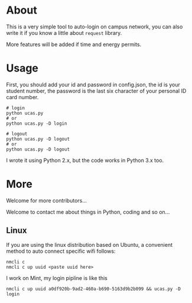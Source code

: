 # About
This is a very simple tool to auto-login on campus network, you can also write it if you know a little about `request`
library.

More features will be added if time and energy permits.

# Usage
First, you should add your id and password in config.json, the id is your student number, the password is the last six 
character of your personal ID card number.

```
# login
python ucas.py
# or
python ucas.py -D login

# logout
python ucas.py -D logout
# or
python ucas.py -D logout
```

I wrote it using Python 2.x, but the code works in Python 3.x too.

# More
Welcome for more contributors...

Welcome to contact me about things in Python, coding and so on...

## Linux
If you are using the linux distribution based on Ubuntu, a convenient method to auto connect specific wifi follows:
```
nmcli c
nmcli c up uuid <paste uuid here>
```

I work on Mint, my login pipline is like this
```
nmcli c up uuid a0df920b-9ad2-460a-b690-5163d9b2b099 && ucas.py -D login
```